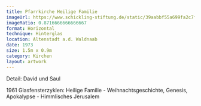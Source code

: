 ```yaml
---
title: Pfarrkirche Heilige Familie
imageUrl: https://www.schickling-stiftung.de/static/39aabbf55a699fa2c7f8992689945d61/775d9/image.jpg
imageRatio: 0.8716666666666667
format: Horizontal
technique: Hinterglas
location: Altenstadt a.d. Waldnaab
date: 1973
size: 1.5m x 0.9m
category: Kirchen
layout: artwork
---
```


Detail: David und Saul

1961 Glasfensterzyklen: Heilige Familie - Weihnachtsgeschichte, Genesis, Apokalypse - Himmlisches Jerusalem
